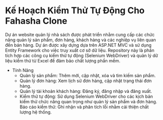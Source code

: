 # Kế Hoạch Kiểm Thử Tự Động Cho Fahasha Clone
Dự án website quản lý nhà sách được phát triển nhằm cung cấp các chức năng quản lý sản phẩm, đơn hàng, khách hàng và các nghiệp vụ liên quan đến bán hàng. Dự án được xây dựng dựa trên ASP.NET MVC và sử dụng Entity Framework cho việc truy xuất cơ sở dữ liệu. Repository này là phần tích hợp các công cụ kiểm thử tự động (Selenium WebDriver) và quản lý dữ liệu kiểm thử từ Excel để đảm bảo chất lượng phần mềm.
- Tính Năng
  + Quản lý sản phẩm: Thêm mới, cập nhật, xóa và tìm kiếm sản phẩm.
  + Quản lý đơn hàng: Xem lịch sử đơn hàng, cập nhật trạng thái đơn hàng.
  + Quản lý tài khoản khách hàng: Đăng ký, đăng nhập và đăng xuất.
  + Kiểm thử tự động: Sử dụng Selenium WebDriver cho các kịch bản kiểm thử chức năng quan trọng như quản lý sản phẩm và đơn hàng.
Báo cáo kiểm thử: Ghi nhận và phân tích lỗi nhằm cải thiện chất lượng hệ thống.
